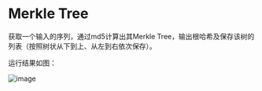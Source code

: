 # Merkle Tree

获取一个输入的序列，通过md5计算出其Merkle Tree，输出根哈希及保存该树的列表（按照树状从下到上、从左到右依次保存）。

运行结果如图：

![image](https://github.com/lumingfeifei0/homework-for-security/blob/main/merkletree/capture_20220729101041999.jpg)
